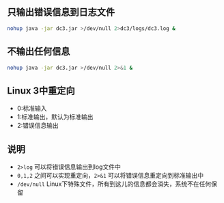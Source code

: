 ## 只输出错误信息到日志文件

```bash
nohup java -jar dc3.jar >/dev/null 2>dc3/logs/dc3.log &
```

## 不输出任何信息

```bash
nohup java -jar dc3.jar >/dev/null 2>&1 &
```

## Linux 3中重定向

- 0:标准输入
- 1:标准输出，默认为标准输出
- 2:错误信息输出

## 说明

- `2>log` 可以将错误信息输出到log文件中
- `0,1,2` 之间可以实现重定向，`2>&1` 可以将错误信息重定向到标准输出中
- `/dev/null` Linux下特殊文件，所有到这儿的信息都会消失，系统不在任何保留